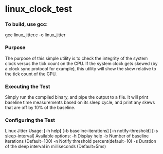 # linux_clock_test

### To build, use gcc:

gcc linux_jitter.c -o linux_jitter

### Purpose

The purpose of this simple utility is to check the integrity of the system clock versus 
the tick count on the CPU. If the system clock gets skewed (by a clock sync protocol for 
example), this utility will show the skew relative to the tick count of the CPU. 

### Executing the Test

Simply run the compiled binary, and pipe the output to a file. It will print baseline 
time measurements based on its sleep cycle, and print any skews that are off by 10%
of the baseline. 

### Configuring the Test

Linux Jitter Usage: [-h help] [-b baseline-iterations] [-n notify-threshold] [-s sleep-interval]
Available options:
    -h       Display help
    -b       Number of baseline iterations (Default=100)
    -n       Notify threshold percent(default=10)
    -s       Duration of the sleep interval in milliseconds (Default=5ms)

